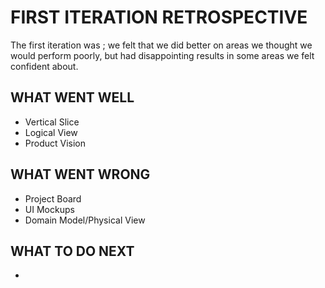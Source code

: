 # FIRST ITERATION RETROSPECTIVE

The first iteration was ; we felt that we did better on areas we thought we would perform poorly, but had disappointing results in some areas we felt confident about.


## WHAT WENT WELL

- Vertical Slice
- Logical View
- Product Vision

## WHAT WENT WRONG

- Project Board
- UI Mockups
- Domain Model/Physical View

## WHAT TO DO NEXT

- 
